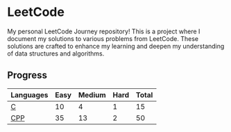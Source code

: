 # LeetCode 

My personal LeetCode Journey repository! This is a project where I document my solutions to various problems from LeetCode. These solutions are crafted to enhance my learning and deepen my understanding of data structures and algorithms.

## Progress


| Languages | Easy | Medium | Hard | Total |
|-----------------------|------|-----|-----|-------|
| [C](https://github.com/Shrabya35/Leetcode/tree/main/C)      | 10    | 4   | 1   | 15    |
| [CPP](https://github.com/Shrabya35/Leetcode/tree/main/CPP)  | 35   | 13   | 2   | 50    |